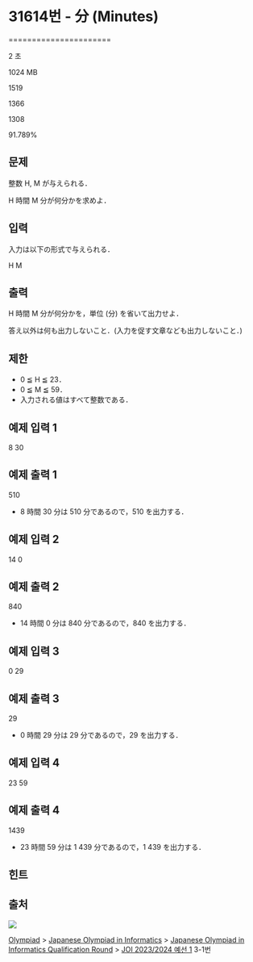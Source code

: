 # 31614번 - 分 (Minutes)


======================

2 초

1024 MB

1519

1366

1308

91.789%

문제
--

整数 H, M が与えられる．

H 時間 M 分が何分かを求めよ．

입력
--

入力は以下の形式で与えられる．

H
M

출력
--

H 時間 M 分が何分かを，単位 (分) を省いて出力せよ．

答え以外は何も出力しないこと．(入力を促す文章なども出力しないこと．)

제한
--

*   0 ≦ H ≦ 23．
*   0 ≦ M ≦ 59．
*   入力される値はすべて整数である．

예제 입력 1
-------

8
30

예제 출력 1
-------

510

*   8 時間 30 分は 510 分であるので，510 を出力する．

예제 입력 2
-------

14
0

예제 출력 2
-------

840

*   14 時間 0 分は 840 分であるので，840 を出力する．

예제 입력 3
-------

0
29

예제 출력 3
-------

29

*   0 時間 29 分は 29 分であるので，29 を出力する．

예제 입력 4
-------

23
59

예제 출력 4
-------

1439

*   23 時間 59 分は 1 439 分であるので，1 439 を出力する．

힌트
--

출처
--

[![](https://licensebuttons.net/l/by-sa/4.0/88x31.png)](https://creativecommons.org/licenses/by-sa/4.0/)

[Olympiad](/category/2) > [Japanese Olympiad in Informatics](/category/100) > [Japanese Olympiad in Informatics Qualification Round](/category/101) > [JOI 2023/2024 예선 1](/category/detail/4174) 3-1번